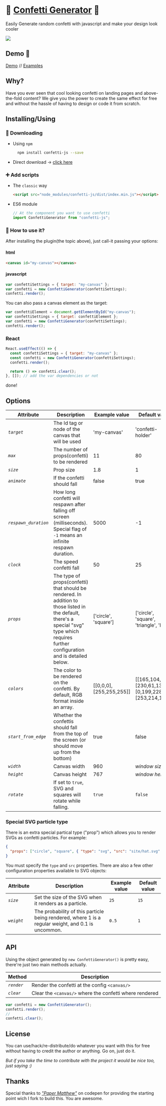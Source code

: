 # 🎉 <a href="https://agezao.github.io/confetti-js" target="_blank">Confetti Generator</a> 🎉

Easily Generate random confetti with javascript and make your design look cooler

<a href="https://www.npmjs.com/package/confetti-js"><img src="https://badge.fury.io/js/confetti-js.svg"></a>

## Demo 🚀

<a href="https://agezao.github.io/confetti-js" target="_blank">Demo</a> // <a href="https://agezao.github.io/confetti-js/examples" target="_blank">Examples</a>

## Why?

Have you ever seen that cool looking confetti on landing pages and above-the-fold content? We give you the power to create the same effect for free and without the hassle of having to design or code it from scratch.

## Installing/Using

### 📲 Downloading

- Using `npm`

  ```bash
    npm install confetti-js --save
  ```

- Direct download -> [click here](https://github.com/agezao/confetti-js/archive/master.zip)

### ➕ Add scripts

- The `classic` way

  ```html
  <script src="node_modules/confetti-js/dist/index.min.js"></script>
  ```

- ES6 module

  ```javascript
  // At the component you want to use confetti
  import ConfettiGenerator from "confetti-js";
  ```

### 🤔 How to use it?

After installing the plugin(the topic above), just call-it passing your options:

#### html

```html
<canvas id="my-canvas"></canvas>
```

#### javascript

```javascript
var confettiSettings = { target: "my-canvas" };
var confetti = new ConfettiGenerator(confettiSettings);
confetti.render();
```

You can also pass a canvas element as the target:

```javascript
var confettiElement = document.getElementById("my-canvas");
var confettiSettings = { target: confettiElement };
var confetti = new ConfettiGenerator(confettiSettings);
confetti.render();
```

### React

```jsx
React.useEffect(() => {
  const confettiSettings = { target: "my-canvas" };
  const confetti = new ConfettiGenerator(confettiSettings);
  confetti.render();

  return () => confetti.clear();
}, []); // add the var dependencies or not
```

done!

## Options

| Attribute            | Description                                                                                                                                                                               | Example value            | Default value                                          |
| -------------------- | ----------------------------------------------------------------------------------------------------------------------------------------------------------------------------------------- | ------------------------ | ------------------------------------------------------ |
| _`target`_           | The Id tag or node of the canvas that will be used                                                                                                                                        | 'my-canvas'              | 'confetti-holder'                                      |
| _`max`_              | The number of props(confetti) to be rendered                                                                                                                                              | 11                       | 80                                                     |
| _`size`_             | Prop size                                                                                                                                                                                 | 1.8                      | 1                                                      |
| _`animate`_          | If the confetti should fall                                                                                                                                                               | false                    | true                                                   |
| _`respawn_duration`_ | How long confetti will respawn after falling off screen (milliseconds). Special flag of `-1` means an infinite respawn duration.                                                                                                                                | 5000                    | -1                                                   |
| _`clock`_            | The speed confetti fall                                                                                                                                                                   | 50                       | 25                                                     |
| _`props`_            | The type of props(confetti) that should be rendered. In addition to those listed in the default, there's a special "svg" type which requires further configuration and is detailed below. | ['circle', 'square']     | ['circle', 'square', 'triangle', 'line']               |
| _`colors`_           | The color to be rendered on the confetti. By default, RGB format inside an array.                                                                                                         | [[0,0,0], [255,255,255]] | [[165,104,246],[230,61,135],[0,199,228],[253,214,126]] |
| _`start_from_edge`_  | Whether the confettis should fall from the top of the screen (or should move up from the bottom)                                                                                          | true                     | false                                                  |
| _`width`_            | Canvas width                                                                                                                                                                              | 960                      | _window size_                                          |
| _`height`_           | Canvas height                                                                                                                                                                             | 767                      | _window height_                                        |
| _`rotate`_           | If set to `true`, SVG and squares will rotate while falling.                                                                                                                              | `true`                   | `false`                                                |

### Special SVG particle type

There is an extra special partical type ("prop") which allows you to render SVGs as confetti particles. For example:

```json
{
  "props": ["circle", "square", { "type": "svg", "src": "site/hat.svg" }]
}
```

You must specify the `type` and `src` properties. There are also a few other configuration properties available to SVG objects:

| Attribute  | Description                                                                                        | Example value | Default value |
| ---------- | -------------------------------------------------------------------------------------------------- | ------------- | ------------- |
| _`size`_   | Set the size of the SVG when it renders as a particle.                                             | `25`          | `15`          |
| _`weight`_ | The probability of this particle being rendered, where 1 is a regular weight, and 0.1 is uncommon. | `0.5`         | `1`           |

## API

Using the object generated by `new ConfettiGenerator()` is pretty easy, there're just two main methods actually.

| Method     | Description                                             |
| ---------- | ------------------------------------------------------- |
| _`render`_ | Render the confetti at the config `<canvas/>`           |
| _`clear`_  | Clear the `<canvas/>` where the confetti where rendered |

```javascript
var confetti = new ConfettiGenerator();
confetti.render();
//
confetti.clear();
```

## License

You can use/hack/re-distribute/do whatever you want with this for free without having to credit the author or anything. Go on, just do it.

_But if you take the time to contribute with the project it would be nice too, just saying :)_

## Thanks

Special thanks to _["Paper Matthew"](https://codepen.io/paper_matthew/pen/PNxrbK)_ on codepen for providing the starting point wich I fork to build this. You are awesome.
